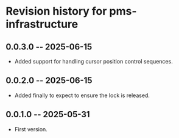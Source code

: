 # Revision history for pms-infrastructure

## 0.0.3.0 -- 2025-06-15

* Added support for handling cursor position control sequences.

## 0.0.2.0 -- 2025-06-15

* Added finally to expect to ensure the lock is released.

## 0.0.1.0 -- 2025-05-31

* First version.
